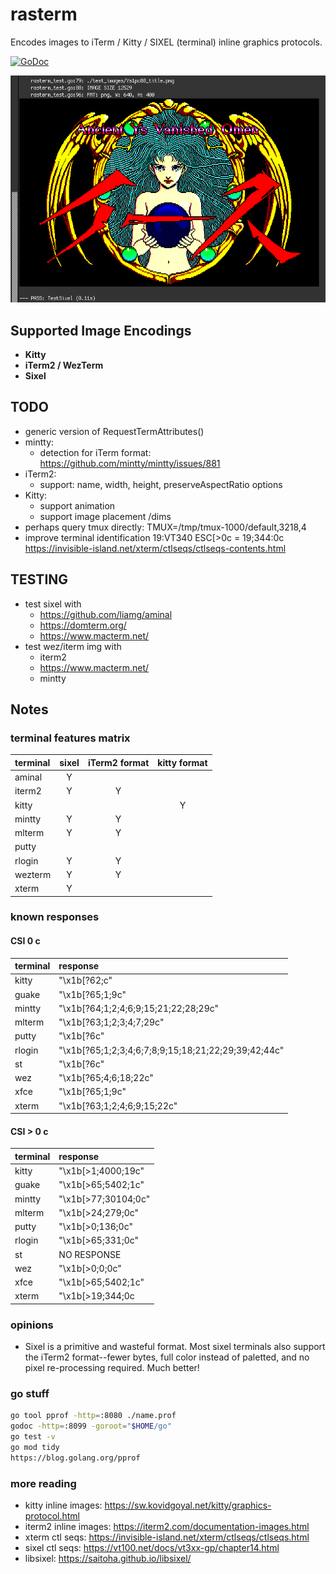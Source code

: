 # rasterm

Encodes images to iTerm / Kitty / SIXEL (terminal) inline graphics protocols.

[![GoDoc](https://godoc.org/github.com/BourgeoisBear/rasterm?status.png)](http://godoc.org/github.com/BourgeoisBear/rasterm)

![rasterm sample output](screenshot.png)

## Supported Image Encodings

- **Kitty**
- **iTerm2 / WezTerm**
- **Sixel**

## TODO

- generic version of RequestTermAttributes()
- mintty:
	- detection for iTerm format: https://github.com/mintty/mintty/issues/881
- iTerm2:
	- support: name, width, height, preserveAspectRatio options
- Kitty:
	- support animation
	- support image placement /dims
- perhaps query tmux directly: TMUX=/tmp/tmux-1000/default,3218,4
- improve terminal identification
	19:VT340
	ESC[>0c = 19;344:0c
	https://invisible-island.net/xterm/ctlseqs/ctlseqs-contents.html

## TESTING

- test sixel with
	- https://github.com/liamg/aminal
	- https://domterm.org/
	- https://www.macterm.net/
- test wez/iterm img with
	- iterm2
	- https://www.macterm.net/
  - mintty

## Notes

### terminal features matrix

| terminal | sixel | iTerm2 format | kitty format |
| :---     | :--:  | :--:          | :--:         |
| aminal   | Y     |               |              |
| iterm2   | Y     | Y             |              |
| kitty    |       |               | Y            |
| mintty   | Y     | Y             |              |
| mlterm   | Y     | Y             |              |
| putty    |       |               |              |
| rlogin   | Y     | Y             |              |
| wezterm  | Y     | Y             |              |
| xterm    | Y     |               |              |

### known responses

#### CSI 0 c

| terminal | response                                            |
| :----    | :----                                               |
| kitty    | "\x1b[?62;c"                                        |
| guake    | "\x1b[?65;1;9c"                                     |
| mintty   | "\x1b[?64;1;2;4;6;9;15;21;22;28;29c"                |
| mlterm   | "\x1b[?63;1;2;3;4;7;29c"                            |
| putty    | "\x1b[?6c"                                          |
| rlogin   | "\x1b[?65;1;2;3;4;6;7;8;9;15;18;21;22;29;39;42;44c" |
| st       | "\x1b[?6c"                                          |
| wez      | "\x1b[?65;4;6;18;22c"                               |
| xfce     | "\x1b[?65;1;9c"                                     |
| xterm    | "\x1b[?63;1;2;4;6;9;15;22c"                         |

#### CSI > 0 c

| terminal | response            |
| :----    | :----               |
| kitty    | "\x1b[>1;4000;19c"  |
| guake    | "\x1b[>65;5402;1c"  |
| mintty   | "\x1b[>77;30104;0c" |
| mlterm   | "\x1b[>24;279;0c"   |
| putty    | "\x1b[>0;136;0c"    |
| rlogin   | "\x1b[>65;331;0c"   |
| st       | NO RESPONSE         |
| wez      | "\x1b[>0;0;0c"      |
| xfce     | "\x1b[>65;5402;1c"  |
| xterm    | "\x1b[>19;344;0c    |

### opinions

- Sixel is a primitive and wasteful format.  Most sixel terminals also support the iTerm2 format--fewer bytes, full color instead of paletted, and no pixel re-processing required.  Much better!

### go stuff

```sh
go tool pprof -http=:8080 ./name.prof
godoc -http=:8099 -goroot="$HOME/go"
go test -v
go mod tidy
https://blog.golang.org/pprof
```

### more reading

- kitty inline images:  https://sw.kovidgoyal.net/kitty/graphics-protocol.html
- iterm2 inline images: https://iterm2.com/documentation-images.html
- xterm ctl seqs:       https://invisible-island.net/xterm/ctlseqs/ctlseqs.html
- sixel ctl seqs:       https://vt100.net/docs/vt3xx-gp/chapter14.html
- libsixel:             https://saitoha.github.io/libsixel/
